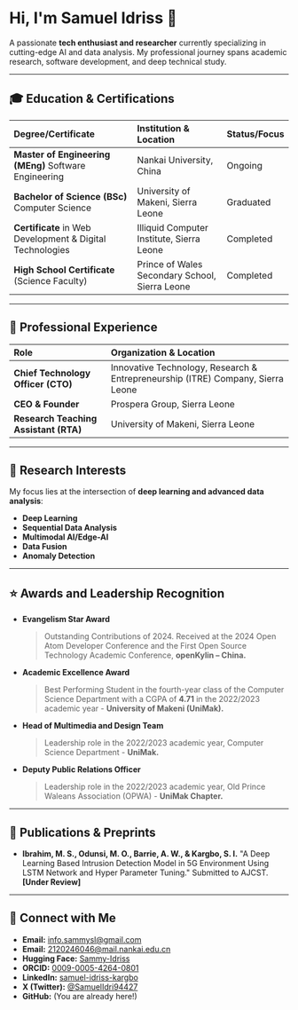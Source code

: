 # Hi, I'm Samuel Idriss 👋

A passionate **tech enthusiast and researcher** currently specializing in cutting-edge AI and data analysis. My professional journey spans academic research, software development, and deep technical study.

---

## 🎓 Education & Certifications

| Degree/Certificate | Institution & Location | Status/Focus |
| :--- | :--- | :--- |
| **Master of Engineering (MEng)** Software Engineering | Nankai University, China | Ongoing |
| **Bachelor of Science (BSc)** Computer Science | University of Makeni, Sierra Leone | Graduated |
| **Certificate** in Web Development & Digital Technologies | Illiquid Computer Institute, Sierra Leone | Completed |
| **High School Certificate** (Science Faculty) | Prince of Wales Secondary School, Sierra Leone | Completed |

---

## 💼 Professional Experience

| Role | Organization & Location |
| :--- | :--- |
| **Chief Technology Officer (CTO)** | Innovative Technology, Research & Entrepreneurship (ITRE) Company, Sierra Leone |
| **CEO & Founder** | Prospera Group, Sierra Leone |
| **Research Teaching Assistant (RTA)** | University of Makeni, Sierra Leone |

---

## 🔬 Research Interests

My focus lies at the intersection of **deep learning and advanced data analysis**:

- **Deep Learning**
- **Sequential Data Analysis**
- **Multimodal AI/Edge-AI**
- **Data Fusion**
- **Anomaly Detection**

---

## ⭐ Awards and Leadership Recognition

- **Evangelism Star Award**
    > Outstanding Contributions of 2024. Received at the 2024 Open Atom Developer Conference and the First Open Source Technology Academic Conference, **openKylin – China.**

- **Academic Excellence Award**
    > Best Performing Student in the fourth-year class of the Computer Science Department with a CGPA of **4.71** in the 2022/2023 academic year - **University of Makeni (UniMak).**

- **Head of Multimedia and Design Team**
    > Leadership role in the 2022/2023 academic year, Computer Science Department - **UniMak.**

- **Deputy Public Relations Officer**
    > Leadership role in the 2022/2023 academic year, Old Prince Waleans Association (OPWA) - **UniMak Chapter.**

---

## 📄 Publications & Preprints

- **Ibrahim, M. S., Odunsi, M. O., Barrie, A. W., & Kargbo, S. I.** "A Deep Learning Based Intrusion Detection Model in 5G Environment Using LSTM Network and Hyper Parameter Tuning." Submitted to AJCST. **[Under Review]**

---

## 🔗 Connect with Me

- **Email:** info.sammysl@gmail.com
- **Email:** 2120246046@mail.nankai.edu.cn
- **Hugging Face:** [Sammy-Idriss](https://huggingface.co/Sammy-Idriss)
- **ORCID:** [0009-0005-4264-0801](http://orcid.org/0009-0005-4264-0801)
- **LinkedIn:** [samuel-idriss-kargbo](https://www.linkedin.com/in/samuel-idriss-kargbo)
- **X (Twitter):** [@SamuelIdri94427](https://x.com/SamuelIdri94427)
- **GitHub:** (You are already here!)
